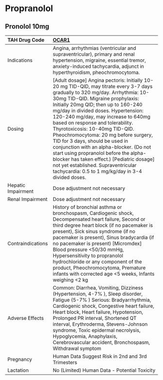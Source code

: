# Propranolol

## Pronolol 10mg

| TAH Drug Code      | [OCAR1](https://www.tahsda.org.tw/drugs/hissearch.php?drug_code=OCAR1)                                                                                                                                                                                                                                                                                                                                                                                                                                                                                                                                                                                              |
|:-------------------|:--------------------------------------------------------------------------------------------------------------------------------------------------------------------------------------------------------------------------------------------------------------------------------------------------------------------------------------------------------------------------------------------------------------------------------------------------------------------------------------------------------------------------------------------------------------------------------------------------------------------------------------------------------------------|
| Indications        | Angina, arrhythmias (ventricular and supraventricular), primary and renal hypertension, migraine, essential tremor, anxiety-induced tachycardia, adjunct in hyperthyroidism, pheochromocytoma.                                                                                                                                                                                                                                                                                                                                                                                                                                                                      |
| Dosing             | [Adult dosage] Angina pectoris: Initially 10-20 mg TID-QID, may titrate every 3-7 days gradually to 320 mg/day. Arrhythmia: 10-30mg TID-QID. Migraine prophylaxis: Initially 20mg QID; then up to 160-240 mg/day in divided doses. Hypertension: 120-240 mg/day, may increase to 640mg based on response and tolerability. Thyrotoxicosis: 10-40mg TID-QID. Pheochromocytoma: 20 mg before surgery, TID for 3 days, should be used in conjunction with an alpha-blocker. (Do not start using propranolol before the alpha-blocker has taken effect.) [Pediatric dosage] not yet established. Supraventricular tachycardia: 0.5 to 1 mg/kg/day in 3-4 divided doses. |
| Hepatic Impairment | Dose adjustment not necessary                                                                                                                                                                                                                                                                                                                                                                                                                                                                                                                                                                                                                                       |
| Renal Impairment   | Dose adjustment not necessary                                                                                                                                                                                                                                                                                                                                                                                                                                                                                                                                                                                                                                       |
| Contraindications  | History of bronchial asthma or bronchospasm, Cardiogenic shock, Decompensated heart failure, Second or third degree heart block (if no pacemaker is present), Sick sinus syndrome (if no pacemaker is present), Sinus bradycardia (if no pacemaker is present) [Micromdex] Blood pressure <50/30 mmHg, Hypersensitivity to propranolol hydrochloride or any component of the product, Pheochromocytoma, Premature infants with corrected age <5 weeks, Infants weighing <2 kg                                                                                                                                                                                       |
| Adverse Effects    | Common: Diarrhea, Vomiting, Dizziness (Hypertension, 4-7% ), Sleep disorder, Fatigue (5-7% ) Serious: Bradyarrhythmia, Cardiogenic shock, Congestive heart failure, Heart block, Heart failure, Hypotension, Prolonged PR interval, Shortened QT interval, Erythroderma, Stevens-Johnson syndrome, Toxic epidermal necrolysis, Hypoglycemia, Anaphylaxis, Cerebrovascular accident, Bronchospasm, Withdrawal symptom                                                                                                                                                                                                                                                |
| Pregnancy          | Human Data Suggest Risk in 2nd and 3rd Trimesters                                                                                                                                                                                                                                                                                                                                                                                                                                                                                                                                                                                                                   |
| Lactation          | No (Limited) Human Data - Potential Toxicity                                                                                                                                                                                                                                                                                                                                                                                                                                                                                                                                                                                                                        |

